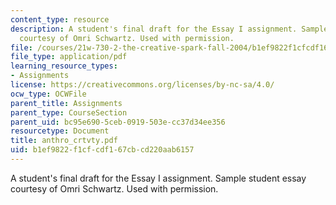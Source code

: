 ```yaml
---
content_type: resource
description: A student's final draft for the Essay I assignment. Sample student essay
  courtesy of Omri Schwartz. Used with permission.
file: /courses/21w-730-2-the-creative-spark-fall-2004/b1ef9822f1cfcdf167cbcd220aab6157_anthro_crtvty.pdf
file_type: application/pdf
learning_resource_types:
- Assignments
license: https://creativecommons.org/licenses/by-nc-sa/4.0/
ocw_type: OCWFile
parent_title: Assignments
parent_type: CourseSection
parent_uid: bc95e690-5ceb-0919-503e-cc37d34ee356
resourcetype: Document
title: anthro_crtvty.pdf
uid: b1ef9822-f1cf-cdf1-67cb-cd220aab6157
---
```

A student's final draft for the Essay I assignment. Sample student essay courtesy of Omri Schwartz. Used with permission.